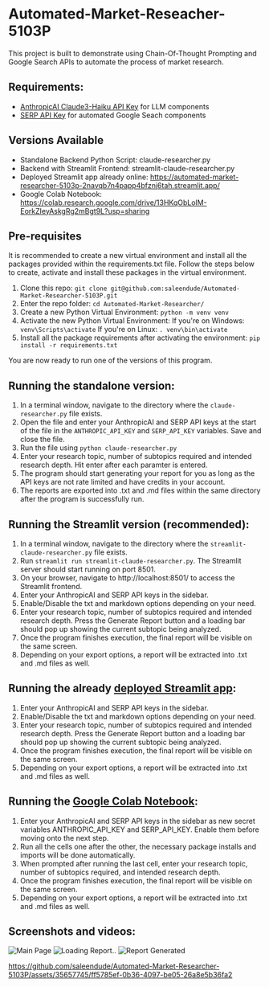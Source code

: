 # Automated-Market-Reseacher-5103P
This project is built to demonstrate using Chain-Of-Thought Prompting and Google Search APIs to automate the process of market research.

## Requirements:
- [AnthropicAI Claude3-Haiku API Key](https://www.anthropic.com/api) for LLM components
- [SERP API Key](https://serpapi.com/) for automated Google Seach components


## Versions Available
- Standalone Backend Python Script: claude-researcher.py
- Backend with Streamlit Frontend: streamlit-claude-researcher.py
- Deployed Streamlit app already online: https://automated-market-researcher-5103p-2navqb7n4papp4bfznj6tah.streamlit.app/
- Google Colab Notebook: https://colab.research.google.com/drive/13HKqObLolM-EorkZIeyAskgRg2mBgt9L?usp=sharing

## Pre-requisites
It is recommended to create a new virtual environment and install all the packages provided within the requirements.txt file. Follow the steps below to create, activate and install these packages in the virtual environment.
1. Clone this repo:
```git clone git@github.com:saleendude/Automated-Market-Researcher-5103P.git```
2. Enter the repo folder:
```cd Automated-Market-Researcher/```
3. Create a new Python Virtual Environment:
```python -m venv venv```
4. Activate the new Python Virtual Environment:
If you're on Windows: ```venv\Scripts\activate```
If you're on Linux: ```. venv\bin\activate```
5. Install all the package requirements after activating the environment:
```pip install -r requirements.txt```

You are now ready to run one of the versions of this program.

## Running the standalone version:
1. In a terminal window, navigate to the directory where the ```claude-researcher.py``` file exists.
2. Open the file and enter your AnthropicAI and SERP API keys at the start of the file in the ```ANTHROPIC_API_KEY``` and ```SERP_API_KEY``` variables. Save and close the file.
3. Run the file using ```python claude-researcher.py```
4. Enter your research topic, number of subtopics required and intended research depth. Hit enter after each paramter is entered.
5. The program should start generating your report for you as long as the API keys are not rate limited and have credits in your account.
6. The reports are exported into .txt and .md files within the same directory after the program is successfully run.

## Running the Streamlit version (recommended):
1. In a terminal window, navigate to the directory where the ```streamlit-claude-researcher.py``` file exists.
2. Run ```streamlit run streamlit-claude-researcher.py```. The Streamlit server should start running on port 8501.
3. On your browser, navigate to http://localhost:8501/ to access the Streamlit frontend.
4. Enter your AnthropicAI and SERP API keys in the sidebar.
5. Enable/Disable the txt and markdown options depending on your need.
6. Enter your research topic, number of subtopics required and intended research depth. Press the Generate Report button and a loading bar should pop up showing the current subtopic being analyzed.
7. Once the program finishes execution, the final report will be visible on the same screen.
8. Depending on your export options, a report will be extracted into .txt and .md files as well.

## Running the already [deployed Streamlit app](https://automated-market-researcher-5103p-2navqb7n4papp4bfznj6tah.streamlit.app/):
1. Enter your AnthropicAI and SERP API keys in the sidebar.
2. Enable/Disable the txt and markdown options depending on your need.
3. Enter your research topic, number of subtopics required and intended research depth. Press the Generate Report button and a loading bar should pop up showing the current subtopic being analyzed.
4. Once the program finishes execution, the final report will be visible on the same screen.
5. Depending on your export options, a report will be extracted into .txt and .md files as well.

## Running the [Google Colab Notebook](https://colab.research.google.com/drive/13HKqObLolM-EorkZIeyAskgRg2mBgt9L?usp=sharing):
1. Enter your AnthropicAI and SERP API keys in the sidebar as new secret variables ANTHROPIC_API_KEY and SERP_API_KEY. Enable them before moving onto the next step.
2. Run all the cells one after the other, the necessary package installs and imports will be done automatically.
3. When prompted after running the last cell, enter your research topic, number of subtopics required, and intended research depth. 
4. Once the program finishes execution, the final report will be visible on the same screen.
5. Depending on your export options, a report will be extracted into .txt and .md files as well.

## Screenshots and videos:
![Main Page](https://github.com/saleendude/Automated-Market-Researcher-5103P/assets/35657745/99fe2b9f-aa64-4298-8aea-38e81806766f)
![Loading Report..](https://github.com/saleendude/Automated-Market-Researcher-5103P/assets/35657745/8f22f3d6-877c-49b1-80a0-4ed7ebc30d17)
![Report Generated](https://github.com/saleendude/Automated-Market-Researcher-5103P/assets/35657745/9fe2e64d-3955-453d-bfec-a5d86cae3c13)

https://github.com/saleendude/Automated-Market-Researcher-5103P/assets/35657745/ff5785ef-0b36-4097-be05-26a8e5b36fa2

